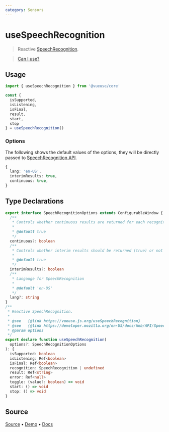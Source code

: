 ```yaml
---
category: Sensors
---
```


# useSpeechRecognition

> Reactive [SpeechRecognition](https://developer.mozilla.org/en-US/docs/Web/API/SpeechRecognition).

> [Can I use?](https://caniuse.com/mdn-api_speechrecognition)

## Usage

```ts
import { useSpeechRecognition } from '@vueuse/core'

const {
  isSupported,
  isListening,
  isFinal,
  result,
  start,
  stop
} = useSpeechRecognition()
```

### Options

The following shows the default values of the options, they will be directly passed to [SpeechRecognition API](https://developer.mozilla.org/en-US/docs/Web/API/SpeechRecognition).

```ts
{
  lang: 'en-US',
  interimResults: true,
  continuous: true,
}
```


<!--FOOTER_STARTS-->
## Type Declarations

```typescript
export interface SpeechRecognitionOptions extends ConfigurableWindow {
  /**
   * Controls whether continuous results are returned for each recognition, or only a single result.
   *
   * @default true
   */
  continuous?: boolean
  /**
   * Controls whether interim results should be returned (true) or not (false.) Interim results are results that are not yet final
   *
   * @default true
   */
  interimResults?: boolean
  /**
   * Langauge for SpeechRecognition
   *
   * @default 'en-US'
   */
  lang?: string
}
/**
 * Reactive SpeechRecognition.
 *
 * @see   {@link https://vueuse.js.org/useSpeechRecognition}
 * @see   {@link https://developer.mozilla.org/en-US/docs/Web/API/SpeechRecognition|SpeechRecognition}
 * @param options
 */
export declare function useSpeechRecognition(
  options?: SpeechRecognitionOptions
): {
  isSupported: boolean
  isListening: Ref<boolean>
  isFinal: Ref<boolean>
  recognition: SpeechRecognition | undefined
  result: Ref<string>
  error: Ref<null>
  toggle: (value?: boolean) => void
  start: () => void
  stop: () => void
}
```

## Source

[Source](https://github.com/antfu/vueuse/blob/master/packages/core/useSpeechRecognition/index.ts) • [Demo](https://github.com/antfu/vueuse/blob/master/packages/core/useSpeechRecognition/demo.vue) • [Docs](https://github.com/antfu/vueuse/blob/master/packages/core/useSpeechRecognition/index.md)


<!--FOOTER_ENDS-->
